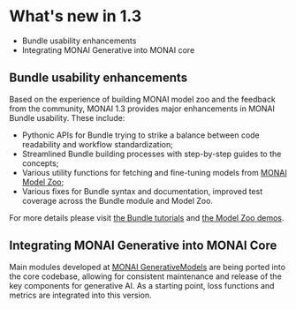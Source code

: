 # What's new in 1.3

- Bundle usability enhancements
- Integrating MONAI Generative into MONAI core


## Bundle usability enhancements

Based on the experience of building MONAI model zoo and the feedback from the community,
MONAI 1.3 provides major enhancements in MONAI Bundle usability. These include:
- Pythonic APIs for Bundle trying to strike a balance between code readability and workflow standardization;
- Streamlined Bundle building processes with step-by-step guides to the concepts;
- Various utility functions for fetching and fine-tuning models from [MONAI Model Zoo](https://github.com/Project-MONAI/model-zoo);
- Various fixes for Bundle syntax and documentation, improved test coverage across the Bundle module and Model Zoo.

For more details please visit [the Bundle tutorials](https://github.com/Project-MONAI/tutorials/tree/main/bundle) and
[the Model Zoo demos](https://github.com/Project-MONAI/tutorials/tree/main/model_zoo).

## Integrating MONAI Generative into MONAI Core

Main modules developed at [MONAI GenerativeModels](https://github.com/Project-MONAI/GenerativeModels)
are being ported into the core codebase, allowing for consistent maintenance and release of the key components for generative AI.
As a starting point, loss functions and metrics are integrated into this version.
